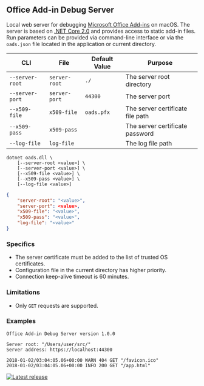 ## Office Add-in Debug Server

Local web server for debugging [Microsoft Office Add-ins](https://docs.microsoft.com/en-us/office/dev/add-ins/overview/office-add-ins) on macOS. The server is based on [.NET Core 2.0](https://www.microsoft.com/net/download/macos) and provides access to static add-in files. Run parameters can be provided via command-line interface or via the `oads.json` file located in the application or current directory.

CLI | File | Default Value | Purpose
--- | --- | --- | ---
`--server-root` | `server-root` | `./`| The server root directory
`--server-port` | `server-port` | `44300` | The server port
`--x509-file` | `x509-file` | `oads.pfx` | The server certificate file path
`--x509-pass` | `x509-pass` | | The server certificate password
`--log-file` | `log-file` | | The log file path

```
dotnet oads.dll \
    [--server-root <value>] \
    [--server-port <value>] \
    [--x509-file <value>] \
    [--x509-pass <value>] \
    [--log-file <value>]
```
```json
{
    "server-root": "<value>",
    "server-port": <value>,
    "x509-file": "<value>",
    "x509-pass": "<value>",
    "log-file": "<value>"
}
```

### Specifics

- The server certificate must be added to the list of trusted OS certificates.
- Configuration file in the current directory has higher priority.
- Connection keep-alive timeout is 60 minutes.

### Limitations

- Only `GET` requests are supported.

### Examples

```
Office Add-in Debug Server version 1.0.0

Server root: "/Users/user/src/"
Server address: https://localhost:44300

2018-01-02/03:04:05.06+00:00 WARN 404 GET "/favicon.ico"
2018-01-02/03:04:05.06+00:00 INFO 200 GET "/app.html"
```

[![Latest release](https://img.shields.io/github/release/alexanderkozlenko/office-addin-server.svg?style=flat-square)](https://github.com/alexanderkozlenko/office-addin-server/releases)